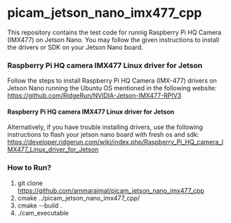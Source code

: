 # picam_jetson_nano_imx477_cpp
This repository contains the test code for runnig Raspberry Pi HQ Camera (IMX477) on Jetson Nano. You may follow the given instructions to install the drivers or SDK on your Jetson Nano board. 


### Raspberry Pi HQ camera IMX477 Linux driver for Jetson
Follow the steps to install Raspberry Pi HQ Camera (IMX-477) drivers on Jetson Nano running the Ubuntu OS mentioned in the following website: 
https://github.com/RidgeRun/NVIDIA-Jetson-IMX477-RPIV3


#### Raspberry Pi HQ camera IMX477 Linux driver for Jetson
Alternatively, if you have trouble installing drivers, use the following instructions to flash your jetson nano board with fresh os and sdk:
https://developer.ridgerun.com/wiki/index.php/Raspberry_Pi_HQ_camera_IMX477_Linux_driver_for_Jetson

### How to Run?
1. git clone https://github.com/ammarajmal/picam_jetson_nano_imx477_cpp
2. cmake ../picam_jetson_nano_imx477_cpp/
3. cmake --build .
4. ./cam_executable
